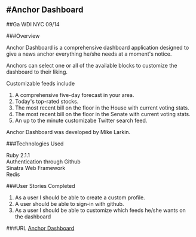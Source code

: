 #Anchor Dashboard
----------------------
##Ga WDI NYC 09/14

###Overview

Anchor Dashboard is a comprehensive dashboard application designed to give a news anchor everything he/she needs at a moment's notice.

Anchors can select one or all of the available blocks to customize the dashboard to their liking.

Customizable feeds include<br>
1. A comprehensive five-day forecast in your area.<br>
2. Today's top-rated stocks. <br>
3. The most recent bill on the floor in the House with current voting stats.<br>
4. The most recent bill on the floor in the Senate with current voting stats.<br>
5. An up to the minute customizabe Twitter search feed.

Anchor Dashboard was developed by Mike Larkin.

###Technologies Used

Ruby 2.1.1 <br>
Authentication through Github<br>
Sinatra Web Framework<br>
Redis<br>

###User Stories Completed
1. As a user I should be able to create a custom profile.
2. A user should be able to sign-in with github.
3. As a user I should be able to customize which feeds he/she wants on the dashboard

###URL
<a href="http://anchor-dashboard.herokuapp.com/">Anchor Dashboard</a>




